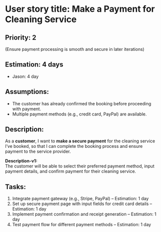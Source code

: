 # User story title: Make a Payment for Cleaning Service

## Priority: 2  
(Ensure payment processing is smooth and secure in later iterations)

## Estimation: 4 days  
* Jason: 4 day  

## Assumptions:
- The customer has already confirmed the booking before proceeding with payment.
- Multiple payment methods (e.g., credit card, PayPal) are available.

## Description:  
As a **customer**, I want to **make a secure payment** for the cleaning service I’ve booked, so that I can complete the booking process and ensure payment to the service provider.

**Description-v1:**  
The customer will be able to select their preferred payment method, input payment details, and confirm payment for their cleaning service.

## Tasks:
1. Integrate payment gateway (e.g., Stripe, PayPal) – Estimation: 1 day  
2. Set up secure payment page with input fields for credit card details – Estimation: 1 day  
3. Implement payment confirmation and receipt generation – Estimation: 1 day  
4. Test payment flow for different payment methods – Estimation: 1 day
